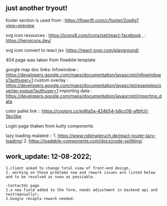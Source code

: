 ## just another tryout!

footer section is used from : https://flowrift.com/c/footer/Zqs6g?view=preview

svg icon resources : https://icons8.com/icons/set/react-facebook ,
: https://heroicons.dev/

svg icon convert to react jsx :https://react-svgr.com/playground/

404 page was taken from flowbite template

google map doc links:
    Infowindow : https://developers.google.com/maps/documentation/javascript/infowindows?authuser=1
    custom overlay : https://developers.google.com/maps/documentation/javascript/examples/overlay-popup?authuser=1
    importing data : https://developers.google.com/maps/documentation/javascript/importing_data

color pallet link ::
    https://coolors.co/ed6a5a-424b54-b8cc08-afbfc0-5bc0be

LogIn page thaken from kutty components


lazy loading realated ::
    1. https://www.robinwieruch.de/react-router-lazy-loading/ 
    2. https://loadable-components.com/docs/code-splitting/ 



## work_update: 12-08-2022;
    
    1.client asked to change total view of front-end design.
    2. working on those problems now and rework issues are listed below and to be resolved as soon as possiable.

    -ContactUs page
    1.a new field added to the form, needs adjustment in backend api and test(manually);
    2.Google recapta rework needed.
    
